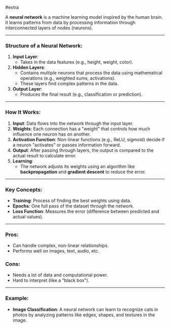 #extra  

A **neural network** is a machine learning model inspired by the human brain. It learns patterns from data by processing information through interconnected layers of nodes (neurons).

---
### Structure of a Neural Network:

1. **Input Layer**:
    - Takes in the data features (e.g., height, weight, color).
2. **Hidden Layers**:
    - Contains multiple neurons that process the data using mathematical operations (e.g., weighted sums, activations).
    - These layers find complex patterns in the data.
3. **Output Layer**:
    - Produces the final result (e.g., classification or prediction).

---
### How It Works:

1. **Input**: Data flows into the network through the input layer.
2. **Weights**: Each connection has a "weight" that controls how much influence one neuron has on another.
3. **Activation Function**: Non-linear functions (e.g., ReLU, sigmoid) decide if a neuron "activates" or passes information forward.
4. **Output**: After passing through layers, the output is compared to the actual result to calculate error.
5. **Learning**:
    - The network adjusts its weights using an algorithm like **backpropagation** and **gradient descent** to reduce the error.

---
### Key Concepts:

- **Training**: Process of finding the best weights using data.
- **Epochs**: One full pass of the dataset through the network.
- **Loss Function**: Measures the error (difference between predicted and actual values).

---
### Pros:

- Can handle complex, non-linear relationships.
- Performs well on images, text, audio, etc.
### Cons:

- Needs a lot of data and computational power.
- Hard to interpret (like a "black box").

---
### Example:

- **Image Classification**: A neural network can learn to recognize cats in photos by analyzing patterns like edges, shapes, and textures in the image.


